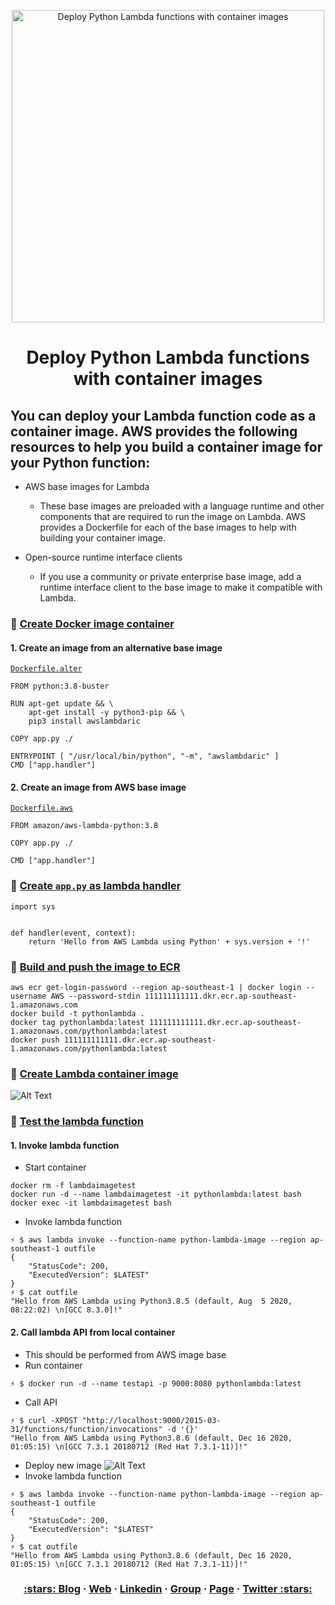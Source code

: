 <p align="center">
  <a href="https://dev.to/vumdao">
    <img alt="Deploy Python Lambda functions with container images" src="https://dev-to-uploads.s3.amazonaws.com/i/1il5y8ycp87qqbh9118t.png" width="500" />
  </a>
</p>
<h1 align="center">
  Deploy Python Lambda functions with container images
</h1>


## You can deploy your Lambda function code as a container image. AWS provides the following resources to help you build a container image for your Python function:
- AWS base images for Lambda
  - These base images are preloaded with a language runtime and other components that are required to run the image on Lambda. AWS provides a Dockerfile for each of the base images to help with building your container image.

- Open-source runtime interface clients
  - If you use a community or private enterprise base image, add a runtime interface client to the base image to make it compatible with Lambda.


### 🚀 **[Create Docker image container](#-Create-Docke-image-container)**
#### **1. Create an image from an alternative base image**
[`Dockerfile.alter`](https://github.com/vumdao/lambda-container-image/blob/master/Dockerfile.alter)
```
FROM python:3.8-buster

RUN apt-get update && \
    apt-get install -y python3-pip && \
    pip3 install awslambdaric

COPY app.py ./

ENTRYPOINT [ "/usr/local/bin/python", "-m", "awslambdaric" ]
CMD ["app.handler"]
```

#### **2. Create an image from AWS base image**
[`Dockerfile.aws`](https://github.com/vumdao/lambda-container-image/blob/master/Dockerfile.aws)
```
FROM amazon/aws-lambda-python:3.8

COPY app.py ./

CMD ["app.handler"]
```

### 🚀 **[Create `app.py` as lambda handler](#-Create-`app.py`-as-lambda-handler)**
```
import sys


def handler(event, context):
    return 'Hello from AWS Lambda using Python' + sys.version + '!'
```

### 🚀 **[Build and push the image to ECR](#-Build0and-push-the-image-to-ECR)**
```
aws ecr get-login-password --region ap-southeast-1 | docker login --username AWS --password-stdin 111111111111.dkr.ecr.ap-southeast-1.amazonaws.com
docker build -t pythonlambda .
docker tag pythonlambda:latest 111111111111.dkr.ecr.ap-southeast-1.amazonaws.com/pythonlambda:latest
docker push 111111111111.dkr.ecr.ap-southeast-1.amazonaws.com/pythonlambda:latest
```

### 🚀 **[Create Lambda container image](#-Create-Lambda-container-imager)**
![Alt Text](https://dev-to-uploads.s3.amazonaws.com/i/jjqxhyu3twzave259jim.png)

### 🚀 **[Test the lambda function](#-Test-the-lambda-function)**
#### **1. Invoke lambda function**
- Start container
```
docker rm -f lambdaimagetest
docker run -d --name lambdaimagetest -it pythonlambda:latest bash
docker exec -it lambdaimagetest bash
```
- Invoke lambda function
```
⚡ $ aws lambda invoke --function-name python-lambda-image --region ap-southeast-1 outfile                                                                                                                          
{
    "StatusCode": 200,
    "ExecutedVersion": $LATEST"
}
⚡ $ cat outfile                                                                                                                                                                                                    
"Hello from AWS Lambda using Python3.8.5 (default, Aug  5 2020, 08:22:02) \n[GCC 8.3.0]!"
```

#### **2. Call lambda API from local container**
- This should be performed from AWS image base
- Run container
```
⚡ $ docker run -d --name testapi -p 9000:8080 pythonlambda:latest
```
- Call API
```
⚡ $ curl -XPOST "http://localhost:9000/2015-03-31/functions/function/invocations" -d '{}'
"Hello from AWS Lambda using Python3.8.6 (default, Dec 16 2020, 01:05:15) \n[GCC 7.3.1 20180712 (Red Hat 7.3.1-11)]!"
```
- Deploy new image
![Alt Text](https://dev-to-uploads.s3.amazonaws.com/i/bdrihq86bqmtnm4ei5xe.png)
- Invoke lambda function
```
⚡ $ aws lambda invoke --function-name python-lambda-image --region ap-southeast-1 outfile                                                                                                                          
{
    "StatusCode": 200,
    "ExecutedVersion": "$LATEST"
}
⚡ $ cat outfile
"Hello from AWS Lambda using Python3.8.6 (default, Dec 16 2020, 01:05:15) \n[GCC 7.3.1 20180712 (Red Hat 7.3.1-11)]!"
```
<h3 align="center">
  <a href="https://dev.to/vumdao">:stars: Blog</a>
  <span> · </span>
  <a href="https://vumdao.hashnode.dev/">Web</a>
  <span> · </span>
  <a href="https://www.linkedin.com/in/vu-dao-9280ab43/">Linkedin</a>
  <span> · </span>
  <a href="https://www.linkedin.com/groups/12488649/">Group</a>
  <span> · </span>
  <a href="https://www.facebook.com/CloudOpz-104917804863956">Page</a>
  <span> · </span>
  <a href="https://twitter.com/VuDao81124667">Twitter :stars:</a>
</h3>
